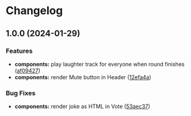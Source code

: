 # Changelog

## 1.0.0 (2024-01-29)


### Features

* **components:** play laughter track for everyone when round finishes ([af09427](https://github.com/remarkablegames/just-jokes/commit/af0942771cb28023c1543f0720783dd7dc64755f))
* **components:** render Mute button in Header ([12efa4a](https://github.com/remarkablegames/just-jokes/commit/12efa4aa9229f93b0ef10f7c877cb6984fb714cc))


### Bug Fixes

* **components:** render joke as HTML in Vote ([53aec37](https://github.com/remarkablegames/just-jokes/commit/53aec37fc6f33b73a05726d0ecd058763654e753))
